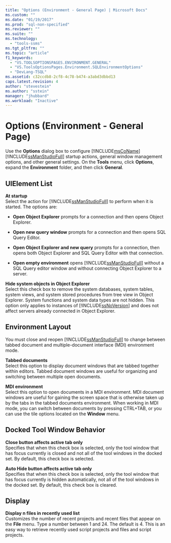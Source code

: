```yaml
---
title: "Options (Environment - General Page) | Microsoft Docs"
ms.custom: ""
ms.date: "01/19/2017"
ms.prod: "sql-non-specified"
ms.reviewer: ""
ms.suite: ""
ms.technology: 
  - "tools-ssms"
ms.tgt_pltfrm: ""
ms.topic: "article"
f1_keywords: 
  - "VS.TOOLSOPTIONSPAGES.ENVIRONMENT.GENERAL"
  - "VS.ToolsOptionsPages.Environment.SQLEnvironmentOptions"
  - "DevLang-TSQL"
ms.assetid: c32ccdb8-2cf8-4c78-b474-a3abd3dbbd13
caps.latest.revision: 4
author: "stevestein"
ms.author: "sstein"
manager: "jhubbard"
ms.workload: "Inactive"
---
```

# Options (Environment - General Page)
Use the **Options** dialog box to configure [!INCLUDE[msCoName](../../includes/msconame_md.md)] [!INCLUDE[ssManStudioFull](../../includes/ssmanstudiofull_md.md)] startup actions, general window management options, and other general settings. On the **Tools** menu, click **Options**, expand the **Environment** folder, and then click **General**.  
  
## UIElement List  
**At startup**  
Select the action for [!INCLUDE[ssManStudioFull](../../includes/ssmanstudiofull_md.md)] to perform when it is started. The options are:  
  
-   **Open Object Explorer** prompts for a connection and then opens Object Explorer.  
  
-   **Open new query window** prompts for a connection and then opens SQL Query Editor.  
  
-   **Open Object Explorer and new query** prompts for a connection, then opens both Object Explorer and SQL Query Editor with that connection.  
  
-   **Open empty environment** opens [!INCLUDE[ssManStudioFull](../../includes/ssmanstudiofull_md.md)] without a SQL Query editor window and without connecting Object Explorer to a server.  
  
**Hide system objects in Object Explorer**  
Select this check box to remove the system databases, system tables, system views, and system stored procedures from tree view in Object Explorer. System functions and system data types are not hidden. This option only applies to instances of [!INCLUDE[ssNoVersion](../../includes/ssnoversion_md.md)] and does not affect servers already connected in Object Explorer.  
  
## Environment Layout  
You must close and reopen [!INCLUDE[ssManStudioFull](../../includes/ssmanstudiofull_md.md)] to change between tabbed document and multiple-document interface (MDI) environment mode.  
  
**Tabbed documents**  
Select this option to display document windows that are tabbed together within editors. Tabbed document windows are useful for organizing and switching between multiple open documents.  
  
**MDI environment**  
Select this option to open documents in a MDI environment. MDI document windows are useful for gaining the screen space that is otherwise taken up by the tabs in the tabbed documents environment. When working in MDI mode, you can switch between documents by pressing CTRL+TAB, or you can use the tile options located on the **Window** menu.  
  
## Docked Tool Window Behavior  
**Close button affects active tab only**  
Specifies that when this check box is selected, only the tool window that has focus currently is closed and not all of the tool windows in the docked set. By default, this check box is selected.  
  
**Auto Hide button affects active tab only**  
Specifies that when this check box is selected, only the tool window that has focus currently is hidden automatically, not all of the tool windows in the docked set. By default, this check box is cleared.  
  
## Display  
**Display n files in recently used list**  
Customizes the number of recent projects and recent files that appear on the **File** menu. Type a number between 1 and 24. The default is 4. This is an easy way to retrieve recently used script projects and files and script projects.  
  
